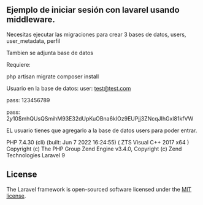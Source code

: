 
## Ejemplo de iniciar sesión con lavarel usando middleware.

Necesitas ejecutar las migraciones para crear 3 bases de datos, users, user_metadata, perfil



Tambien se adjunta base de datos 

Requiere:

php artisan migrate
composer install 

Usuario en la base de datos: 
user: test@test.com

pass: 123456789

pass: $2y$10$mhQUsQSmihM93E32dUpKuOBna6kIOz9EUPjj3ZNcqJIhGxl81kfVW

EL usuario tienes que agregarlo a la base de datos users para poder entrar. 

PHP 7.4.30 (cli) (built: Jun  7 2022 16:24:55) ( ZTS Visual C++ 2017 x64 )
Copyright (c) The PHP Group
Zend Engine v3.4.0, Copyright (c) Zend Technologies
Laravel 9 

## License

The Laravel framework is open-sourced software licensed under the [MIT license](https://opensource.org/licenses/MIT).
